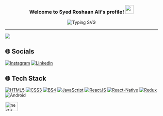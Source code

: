 <h3 align="center">
  Welcome to Syed Roshaan Ali's profile!
  <img src="https://media.giphy.com/media/hvRJCLFzcasrR4ia7z/giphy.gif" width="28">
</h3>

<p align="center">
 <img src="https://readme-typing-svg.demolab.com?font=Roboto&duration=4000&pause=1500&color=62E44E&center=true&width=435&lines=MERN+Stack+And+Mob+App+Developer;3%2B+years+of+experience" alt="Typing SVG" />
</p>
<hr/>
<p align="center">
  
  ![](https://komarev.com/ghpvc/?username=RoshaanAli&color=ff69b4&label=🍨_Nice_To_Meet_U!_You+are+my+visitor+No.)

</p>

## 🌐 Socials
[![Instagram](https://img.shields.io/badge/Instagram-E4405F?style=for-the-badge&logo=instagram&logoColor=white)](https://instagram.com/s.roshaanali/) 
[![LinkedIn](https://img.shields.io/badge/LinkedIn-0077B5?style=for-the-badge&logo=linkedin&logoColor=white)](https://www.linkedin.com/in/syedroshaanali) 
<!-- [![Medium](https://img.shields.io/badge/Medium-12100E?style=for-the-badge&logo=medium&logoColor=white)](https://medium.com/@imthepk)  -->
<!-- [![Reddit](https://img.shields.io/badge/Reddit-FF4500?style=for-the-badge&logo=reddit&logoColor=white)](https://reddit.com/user/imthepk)  -->
<!-- [![YouTube](https://img.shields.io/badge/YouTube-FF0000?style=for-the-badge&logo=youtube&logoColor=white)](https://youtube.com/c/hellocodepur)  -->
<!-- [![Twitter](https://img.shields.io/twitter/follow/imthepk?logo=Twitter&style=for-the-badge)](https://twitter.com/imthepk) -->
<!-- githubprofile links -->
<!-- https://github.com/DenverCoder1/DenverCoder1/blob/main/README.md -->
<!-- https://github.com/Pudding124 -->
<!-- https://github.com/meisun0107 -->
<!-- https://github.com/arunsridher -->
<!-- https://github.com/AdityaKumar28 -->
<!-- https://github.com/iampawan/iampawan/blob/master/README.md -->

## 🌐 Tech Stack
[![HTML5](https://img.icons8.com/color/48/000000/html-5--v1.png)](https://developer.mozilla.org/en-US/docs/Learn/HTML)
[![CSS3](https://img.icons8.com/color/48/000000/css3.png)](https://developer.mozilla.org/en-US/docs/Web/CSS)
[![BS4](https://img.icons8.com/color/48/000000/bootstrap.png)](https://getbootstrap.com/docs/4.6/getting-started/introduction/)
[![JavaScript](https://img.icons8.com/color/48/000000/javascript.png)](https://developer.mozilla.org/en-US/docs/Web/JavaScript)
[![ReactJS](https://img.icons8.com/color/48/000000/react-native.png)](https://reactjs.org/)
[![React-Native](https://img.icons8.com/nolan/48/react-native.png)](https://reactnative.dev/)
[![Redux](https://img.icons8.com/color/48/000000/redux.png)](https://redux.js.org/)
![Android](https://img.icons8.com/fluency/48/000000/android-os.png)
<!-- [![NextJS](https://cdn.cdnlogo.com/logos/n/48/next-js.svg)](https://redux.js.org/) -->
 <img src="https://cdn.jsdelivr.net/gh/devicons/devicon/icons/nextjs/nextjs-original.svg" height="30" width="42" alt="nextjs logo"  />


<!-- <div align="left">
  <img src="https://img.icons8.com/color/48/000000/html-5--v1.png"/>
  <img src="https://img.icons8.com/color/48/000000/css3.png"/>
  <img src="https://cdn.jsdelivr.net/gh/devicons/devicon/icons/javascript/javascript-original.svg" height="30" width="42" alt="javascript logo"  />
  <img src="https://cdn.jsdelivr.net/gh/devicons/devicon/icons/typescript/typescript-original.svg" height="30" width="42" alt="typescript logo"  />
  <img src="https://cdn.jsdelivr.net/gh/devicons/devicon/icons/react/react-original.svg" height="30" width="42" alt="react logo"  />
  <img src="https://cdn.jsdelivr.net/gh/devicons/devicon/icons/html5/html5-original.svg" height="30" width="42" alt="html5 logo"  />
  <img src="https://cdn.jsdelivr.net/gh/devicons/devicon/icons/css3/css3-original.svg" height="30" width="42" alt="css3 logo"  />
  <img src="https://cdn.jsdelivr.net/gh/devicons/devicon/icons/python/python-original.svg" height="30" width="42" alt="python logo"  />
  <img src="https://cdn.jsdelivr.net/gh/devicons/devicon/icons/android/android-original.svg" height="30" width="42" alt="android logo"  />
  <img src="https://cdn.jsdelivr.net/gh/devicons/devicon/icons/atom/atom-original.svg" height="30" width="42" alt="atom logo"  />
  <img src="https://cdn.jsdelivr.net/gh/devicons/devicon/icons/github/github-original.svg" height="30" width="42" alt="github logo"  />
  <img src="https://cdn.jsdelivr.net/gh/devicons/devicon/icons/mongodb/mongodb-original.svg" height="30" width="42" alt="mongodb logo"  />
  <img src="https://cdn.jsdelivr.net/gh/devicons/devicon/icons/nextjs/nextjs-original.svg" height="30" width="42" alt="nextjs logo"  />
  <img src="https://cdn.jsdelivr.net/gh/devicons/devicon/icons/nodejs/nodejs-original.svg" height="30" width="42" alt="nodejs logo"  />
  <img src="https://cdn.jsdelivr.net/gh/devicons/devicon/icons/redux/redux-original.svg" height="30" width="42" alt="redux logo"  />
  <img src="https://cdn.jsdelivr.net/gh/devicons/devicon/icons/visualstudio/visualstudio-plain.svg" height="30" width="42" alt="visualstudio logo"  />
  <img src="https://cdn.jsdelivr.net/gh/devicons/devicon/icons/yarn/yarn-original.svg" height="30" width="42" alt="yarn logo"  />
</div> -->


<!--
**RoshaanAli/RoshaanAli** is a ✨ _special_ ✨ repository because its `README.md` (this file) appears on your GitHub profile.

Here are some ideas to get you started:

- 🔭 I’m currently working on ...
- 🌱 I’m currently learning ...
- 👯 I’m looking to collaborate on ...
- 🤔 I’m looking for help with ...
- 💬 Ask me about ...
- 📫 How to reach me: ...
- 😄 Pronouns: ...
- ⚡ Fun fact: ...
-->
